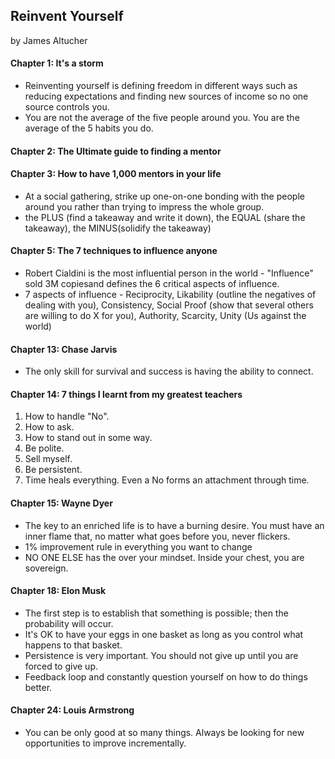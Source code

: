 
## Reinvent Yourself

by James Altucher


#### Chapter 1: It's a storm

* Reinventing yourself is defining freedom in different ways such as reducing expectations and finding new sources of income so no one source controls you.
* You are not the average of the five people around you. You are the average of the 5 habits you do.


#### Chapter 2: The Ultimate guide to finding a mentor


#### Chapter 3: How to have 1,000 mentors in your life
* At a social gathering, strike up one-on-one bonding with the people around you rather than trying to impress the whole group.
* the PLUS (find a takeaway and write it down), the EQUAL (share the takeaway), the MINUS(solidify the takeaway)


#### Chapter 5: The 7 techniques to influence anyone
* Robert Cialdini is the most influential person in the world - "Influence" sold 3M copiesand defines the 6 critical aspects of influence.
* 7 aspects of influence - Reciprocity, Likability (outline the negatives of dealing with you), Consistency, Social Proof (show that several others are willing to do X for you), Authority, Scarcity, Unity (Us against the world)

#### Chapter 13: Chase Jarvis
* The only skill for survival and success is having the ability to connect.


#### Chapter 14: 7 things I learnt from my greatest teachers
1. How to handle "No".
2. How to ask.
3. How to stand out in some way.
4. Be polite.
5. Sell myself.
6. Be persistent.
7. Time heals everything. Even a No forms an attachment through time.

#### Chapter 15: Wayne Dyer

* The key to an enriched life is to have a burning desire. You must have an inner flame that, no matter what goes before you, never flickers.
* 1% improvement rule in everything you want to change
* NO ONE ELSE has the over your mindset. Inside your chest, you are sovereign.

#### Chapter 18: Elon Musk

* The first step is to establish that something is possible; then the probability will occur.
* It's OK to have your eggs in one basket as long as you control what happens to that basket.
* Persistence is very important. You should not give up until you are forced to give up.
* Feedback loop and constantly question yourself on how to do things better.


#### Chapter 24: Louis Armstrong

* You can be only good at so many things. Always be looking for new opportunities to improve incrementally.
